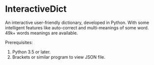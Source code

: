 # InteractiveDict
An interactive user-friendly dictionary, developed in Python. With some intelligent features like auto-correct and multi-meanings of some word.
49k+ words meanings are available.


Prerequisites:
1. Python 3.5 or later.
2. Brackets or similar program to view JSON file.
